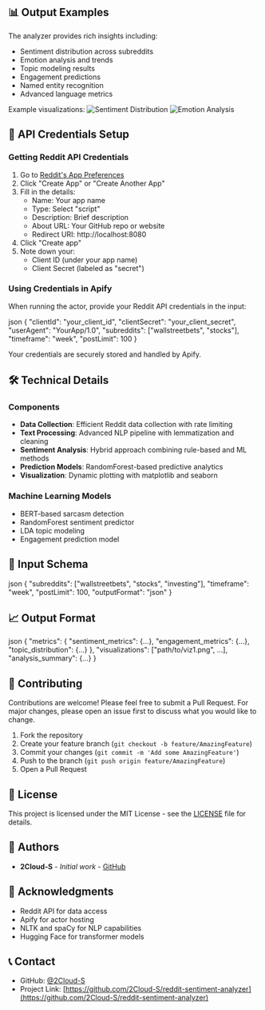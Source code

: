 ## 📊 Output Examples

The analyzer provides rich insights including:

- Sentiment distribution across subreddits
- Emotion analysis and trends
- Topic modeling results
- Engagement predictions
- Named entity recognition
- Advanced language metrics

Example visualizations:
![Sentiment Distribution](sentiment_distribution.png)
![Emotion Analysis](emotion_distribution.png)

## 🔑 API Credentials Setup

### Getting Reddit API Credentials

1. Go to [Reddit's App Preferences](https://www.reddit.com/prefs/apps)
2. Click "Create App" or "Create Another App"
3. Fill in the details:
   - Name: Your app name
   - Type: Select "script"
   - Description: Brief description
   - About URL: Your GitHub repo or website
   - Redirect URI: http://localhost:8080
4. Click "Create app"
5. Note down your:
   - Client ID (under your app name)
   - Client Secret (labeled as "secret")

### Using Credentials in Apify

When running the actor, provide your Reddit API credentials in the input:

json
{
"clientId": "your_client_id",
"clientSecret": "your_client_secret",
"userAgent": "YourApp/1.0",
"subreddits": ["wallstreetbets", "stocks"],
"timeframe": "week",
"postLimit": 100
}

Your credentials are securely stored and handled by Apify.

## 🛠️ Technical Details

### Components

- **Data Collection**: Efficient Reddit data collection with rate limiting
- **Text Processing**: Advanced NLP pipeline with lemmatization and cleaning
- **Sentiment Analysis**: Hybrid approach combining rule-based and ML methods
- **Prediction Models**: RandomForest-based predictive analytics
- **Visualization**: Dynamic plotting with matplotlib and seaborn

### Machine Learning Models

- BERT-based sarcasm detection
- RandomForest sentiment predictor
- LDA topic modeling
- Engagement prediction model

## 📝 Input Schema
json
{
"subreddits": ["wallstreetbets", "stocks", "investing"],
"timeframe": "week",
"postLimit": 100,
"outputFormat": "json"
}

## 📈 Output Format
json
{
"metrics": {
"sentiment_metrics": {...},
"engagement_metrics": {...},
"topic_distribution": {...}
},
"visualizations": ["path/to/viz1.png", ...],
"analysis_summary": {...}
}


## 🤝 Contributing

Contributions are welcome! Please feel free to submit a Pull Request. For major changes, please open an issue first to discuss what you would like to change.

1. Fork the repository
2. Create your feature branch (`git checkout -b feature/AmazingFeature`)
3. Commit your changes (`git commit -m 'Add some AmazingFeature'`)
4. Push to the branch (`git push origin feature/AmazingFeature`)
5. Open a Pull Request

## 📄 License

This project is licensed under the MIT License - see the [LICENSE](LICENSE) file for details.

## 👥 Authors

- **2Cloud-S** - *Initial work* - [GitHub](https://github.com/2Cloud-S)

## 🙏 Acknowledgments

- Reddit API for data access
- Apify for actor hosting
- NLTK and spaCy for NLP capabilities
- Hugging Face for transformer models

## 📞 Contact

- GitHub: [@2Cloud-S](https://github.com/2Cloud-S)
- Project Link: [https://github.com/2Cloud-S/reddit-sentiment-analyzer](https://github.com/2Cloud-S/reddit-sentiment-analyzer)
